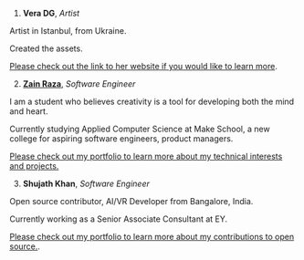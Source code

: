 1. **Vera DG**, *Artist*

Artist in Istanbul, from Ukraine.

Created the assets.

[Please check out the link to her website if you would like to learn more](https://veradg.com/).

2. [**Zain Raza**](https://github.com/UPstartDeveloper), *Software Engineer*

I am a student who believes creativity is a tool for developing both the mind and heart.

Currently studying Applied Computer Science at Make School, a new college for aspiring software engineers, product managers.

[Please check out my portfolio to learn more about my technical interests and projects.](https://www.makeschool.com/portfolio/Syed-Raza)

3. **Shujath Khan**, *Software Engineer*

Open source contributor, AI/VR Developer from Bangalore, India.

Currently working as a Senior Associate Consultant at EY.

[Please check out my portfolio to learn more about my contributions to open source.](https://www.shujath.me).
